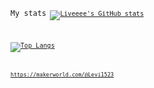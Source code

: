 <code>My stats<code/>
[![Liveeee's GitHub stats](https://github-readme-stats.vercel.app/api?username=Liveeee7219&theme=tokyonight)](https://github.com/Liveeee7219)

[![Top Langs](https://github-readme-stats.vercel.app/api/top-langs/?username=Liveeee7219&theme=tokyonight&langs_count=10)](https://github.com/anuraghazra/github-readme-stats)

<code>https://makerworld.com/@Levi1523<code/>